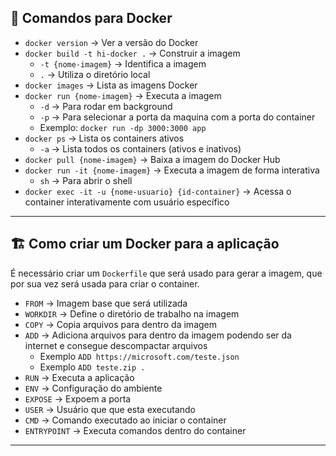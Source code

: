 ## 🐳 Comandos para Docker

- `docker version` → Ver a versão do Docker
- `docker build -t hi-docker .` → Construir a imagem
  - `-t {nome-imagem}` → Identifica a imagem
  - `.` → Utiliza o diretório local
- `docker images` → Lista as imagens Docker
- `docker run {nome-imagem}` → Executa a imagem
  - `-d` → Para rodar em background
  - `-p` → Para selecionar a porta da maquina com a porta do container
  - Exemplo: `docker run -dp 3000:3000 app`
- `docker ps` → Lista os containers ativos
  - `-a` → Lista todos os containers (ativos e inativos)
- `docker pull {nome-imagem}` → Baixa a imagem do Docker Hub
- `docker run -it {nome-imagem}` → Executa a imagem de forma interativa
  - `sh` → Para abrir o shell
- `docker exec -it -u {nome-usuario} {id-container}` → Acessa o container interativamente com usuário específico

---

## 🏗️ Como criar um Docker para a aplicação

É necessário criar um `Dockerfile` que será usado para gerar a imagem, que por sua vez será usada para criar o container.

- `FROM` → Imagem base que será utilizada
- `WORKDIR` → Define o diretório de trabalho na imagem
- `COPY` → Copia arquivos para dentro da imagem
- `ADD` → Adiciona arquivos para dentro da imagem podendo ser da internet e consegue descompactar arquivos
  - Exemplo `ADD https://microsoft.com/teste.json`
  - Exemplo `ADD teste.zip .`
- `RUN` → Executa a aplicação
- `ENV` → Configuração do ambiente
- `EXPOSE` → Expoem a porta
- `USER` → Usuário que que esta executando
- `CMD` → Comando executado ao iniciar o container
- `ENTRYPOINT` → Executa comandos dentro do container
---
